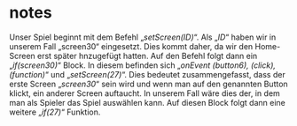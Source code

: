 # notes

Unser Spiel beginnt mit dem Befehl „*setScreen(ID)*“. Als „*ID*“ haben wir in unserem Fall „screen30“ eingesetzt.
Dies kommt daher, da wir den Home-Screen erst später hnzugefügt hatten. Auf den Befehl folgt dann ein „*if(screen30)*“ Block.
In diesem befinden sich „*onEvent (button6), (click), (function)*“ und „*setScreen(27)*“. 
Dies bedeutet zusammengefasst, dass der erste Screen „*screen30*“ sein wird und wenn man auf den genannten Button klickt, 
ein anderer Screen auftaucht. In unserem Fall wäre dies der, in dem man als Spieler das Spiel auswählen kann. 
Auf diesen Block folgt dann eine weitere „*if(27)*“ Funktion. 
